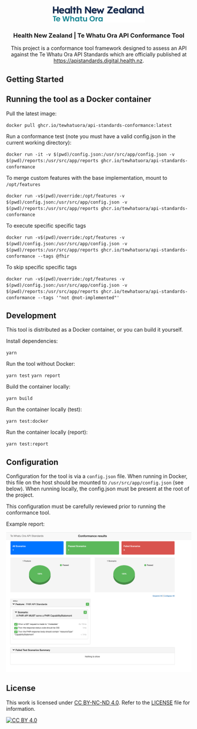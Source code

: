 <a name="readme-top"></a>

<!-- PROJECT LOGO -->
<br />
<div align="center">
  <a href="https://github.com/tewhatuora/api-standards-conformance">
    <picture>
      <source media="(prefers-color-scheme: dark)" srcset="./assets/two-dark-theme-logo.svg">
      <img alt="Health New Zealand Te Whatu Ora Logo" src="./assets/two.svg" width="50%">
    </picture>
  </a>

  <h3 align="center">Health New Zealand | Te Whatu Ora API Conformance Tool</h3>

  <p align="center">
    This project is a conformance tool framework designed to assess an API against the Te Whatu Ora API Standards which are officially published at <a href="https://apistandards.digital.health.nz">https://apistandards.digital.health.nz</a>.
    <br />
</div>

<!-- GETTING STARTED -->

## Getting Started

## Running the tool as a Docker container

Pull the latest image:

`docker pull ghcr.io/tewhatuora/api-standards-conformance:latest`

Run a conformance test (note you must have a valid config.json in the current working directory):

`docker run -it -v $(pwd)/config.json:/usr/src/app/config.json -v $(pwd)/reports:/usr/src/app/reports ghcr.io/tewhatuora/api-standards-conformance`

To merge custom features with the base implementation, mount to `/opt/features`

`docker run -v$(pwd)/override:/opt/features -v $(pwd)/config.json:/usr/src/app/config.json -v $(pwd)/reports:/usr/src/app/reports ghcr.io/tewhatuora/api-standards-conformance`

To execute specific specific tags

`docker run -v$(pwd)/override:/opt/features -v $(pwd)/config.json:/usr/src/app/config.json -v $(pwd)/reports:/usr/src/app/reports ghcr.io/tewhatuora/api-standards-conformance --tags @fhir`

To skip specific specific tags

`docker run -v$(pwd)/override:/opt/features -v $(pwd)/config.json:/usr/src/app/config.json -v $(pwd)/reports:/usr/src/app/reports ghcr.io/tewhatuora/api-standards-conformance --tags '"not @not-implemented"'`

## Development

This tool is distributed as a Docker container, or you can build it yourself.

Install dependencies:

`yarn`

Run the tool without Docker:

`yarn test`
`yarn report`

Build the container locally:

`yarn build`

Run the container locally (test):

`yarn test:docker`

Run the container locally (report):

`yarn test:report`

## Configuration

Configuration for the tool is via a `config.json` file. When running in Docker, this file on the host should be mounted to `/usr/src/app/config.json` (see below). When running locally, the config.json must be present at the root of the project.

This configuration must be carefully reviewed prior to running the conformance tool.

Example report:

![Example report](./assets/report.png "Example report")

## License

This work is licensed under [CC BY-NC-ND 4.0](cc-by-nc-nd). Refer to the [LICENSE](./LICENSE) file for information.

[![CC BY 4.0][cc-by-nc-nd-image]](cc-by-nc-nd)

[cc-by-nc-nd]: https://creativecommons.org/licenses/by-nc-nd/4.0/
[cc-by-nc-nd-image]: https://i.creativecommons.org/l/by-nc-nd/4.0/80x15.png
